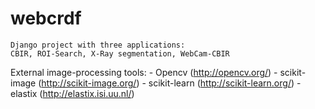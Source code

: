 webcrdf
=======
    Django project with three applications: 
    CBIR, ROI-Search, X-Ray segmentation, WebCam-CBIR

External image-processing tools:
    - Opencv (http://opencv.org/)
    - scikit-image (http://scikit-image.org/)
    - scikit-learn (http://scikit-learn.org/)
    - elastix (http://elastix.isi.uu.nl/)
